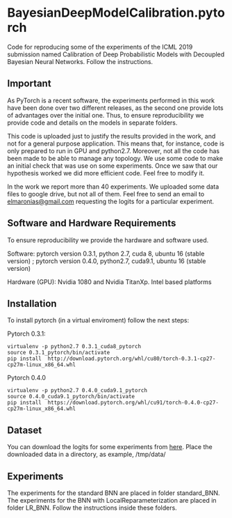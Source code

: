# BayesianDeepModelCalibration.pytorch
Code for reproducing some of the experiments of the ICML 2019 submission named Calibration of Deep Probabilistic Models with Decoupled Bayesian Neural Networks. Follow the instructions.

## Important

As PyTorch is a recent software, the experiments performed in this work have been done over two different releases, as the second one provide lots of advantages over the initial one. Thus, to ensure reproducibility we provide code and details on the models in separate folders. 

This code is uploaded just to justify the results provided in the work, and not for a general purpose application. This means that, for instance, code is only prepared to run in GPU and python2.7. Moreover, not all the code has been made to be able to manage any topology. We use some code to make an initial check that was use on some experiments. Once we saw that our hypothesis worked we did more efficient code. Feel free to modify it.

In the work we report more than 40 experiments. We uploaded some data files to google drive, but not all of them. Feel free to send an email to [elmaronias@gmail.com](elmaronias@gmail.com) requesting the logits for a particular experiment.

## Software and Hardware Requirements

To ensure reproducibility we provide the hardware and software used.

Software: pytorch version 0.3.1, python 2.7, cuda 8, ubuntu 16 (stable version) ; pytorch version 0.4.0, python2.7, cuda9.1, ubuntu 16 (stable version)

Hardware (GPU): Nvidia 1080 and Nvidia TitanXp. Intel based platforms

## Installation

To install pytorch (in a virtual enviroment) follow the next steps:

Pytorch 0.3.1:

   ```
   virtualenv -p python2.7 0.3.1_cuda8_pytorch
   source 0.3.1_pytorch/bin/activate
   pip install  http://download.pytorch.org/whl/cu80/torch-0.3.1-cp27-cp27m-linux_x86_64.whl
   ```

Pytorch 0.4.0

  ```
  virtualenv -p python2.7 0.4.0_cuda9.1_pytorch
  source 0.4.0_cuda9.1_pytorch/bin/activate
  pip install  https://download.pytorch.org/whl/cu91/torch-0.4.0-cp27-cp27m-linux_x86_64.whl
  ```

## Dataset

You can download the logits for some experiments from [here](https://drive.google.com/drive/folders/1uJ06kNMDRGcZ-6xjxHYtqwC6ea4eSGcl?usp=sharing). Place the downloaded data in a directory, as example, /tmp/data/

## Experiments

The experiments for the standard BNN are placed in folder standard_BNN. The experiments for the BNN with LocalReparameterization are placed in folder LR_BNN. Follow the instructions inside these folders. 

